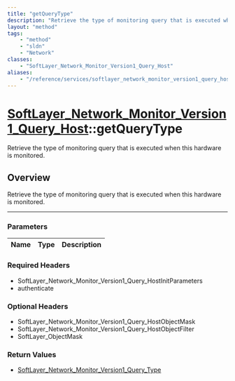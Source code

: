 ```yaml
---
title: "getQueryType"
description: "Retrieve the type of monitoring query that is executed when this hardware is monitored."
layout: "method"
tags:
    - "method"
    - "sldn"
    - "Network"
classes:
    - "SoftLayer_Network_Monitor_Version1_Query_Host"
aliases:
    - "/reference/services/softlayer_network_monitor_version1_query_host/getQueryType"
---
```

# [SoftLayer_Network_Monitor_Version1_Query_Host](/reference/services/SoftLayer_Network_Monitor_Version1_Query_Host)::getQueryType


Retrieve the type of monitoring query that is executed when this hardware is monitored.


## Overview 
Retrieve the type of monitoring query that is executed when this hardware is monitored.

-----

### Parameters 
|Name | Type | Description |
| --- | --- | --- |


### Required Headers
* SoftLayer_Network_Monitor_Version1_Query_HostInitParameters
* authenticate


### Optional Headers
* SoftLayer_Network_Monitor_Version1_Query_HostObjectMask
* SoftLayer_Network_Monitor_Version1_Query_HostObjectFilter
* SoftLayer_ObjectMask

### Return Values
* <a href='/reference/datatypes/SoftLayer_Network_Monitor_Version1_Query_Type'>SoftLayer_Network_Monitor_Version1_Query_Type </a>




